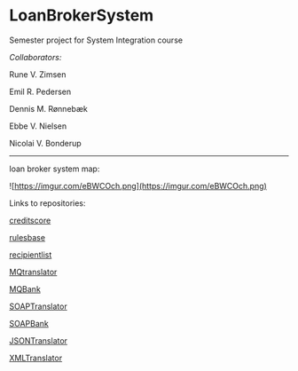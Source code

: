 # LoanBrokerSystem
Semester project for System Integration course

*Collaborators:*

Rune V. Zimsen

Emil R. Pedersen

Dennis M. Rønnebæk

Ebbe V. Nielsen

Nicolai V. Bonderup
____________________

loan broker system map:

![https://imgur.com/eBWCOch.png](https://imgur.com/eBWCOch.png)

Links to repositories:

[creditscore](https://github.com/tjaydk/LoanBroker-CreditScore)

[rulesbase](https://github.com/Ebski/LoanBroker-BankRules)

[recipientlist](https://github.com/NicolaiVBonderup/LoanBroker-RecipientList)

[MQtranslator](https://github.com/NicolaiVBonderup/LoanBroker-MQTranslator)

[MQBank](https://github.com/NicolaiVBonderup/LoanBroker-MQBank)

[SOAPTranslator](https://github.com/NicolaiVBonderup/LoanBroker-SOAPTranslator)

[SOAPBank](https://github.com/NicolaiVBonderup/LoanBroker-SOAPBank)

[JSONTranslator](https://github.com/NicolaiVBonderup/LoanBroker-JSONTranslator)

[XMLTranslator](https://github.com/NicolaiVBonderup/LoanBroker-XMLTranslator)

